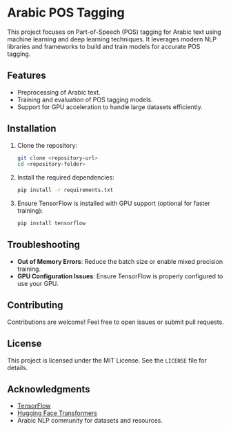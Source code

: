 # Arabic POS Tagging 

This project focuses on Part-of-Speech (POS) tagging for Arabic text using machine learning and deep learning techniques. It leverages modern NLP libraries and frameworks to build and train models for accurate POS tagging.

## Features
- Preprocessing of Arabic text.
- Training and evaluation of POS tagging models.
- Support for GPU acceleration to handle large datasets efficiently.

## Installation

1. Clone the repository:
   ```bash
   git clone <repository-url>
   cd <repository-folder>
   ```

2. Install the required dependencies:
   ```bash
   pip install -r requirements.txt
   ```

3. Ensure TensorFlow is installed with GPU support (optional for faster training):
   ```bash
   pip install tensorflow
   ```

## Troubleshooting

- **Out of Memory Errors**: Reduce the batch size or enable mixed precision training.
- **GPU Configuration Issues**: Ensure TensorFlow is properly configured to use your GPU.

## Contributing

Contributions are welcome! Feel free to open issues or submit pull requests.

## License

This project is licensed under the MIT License. See the `LICENSE` file for details.

## Acknowledgments

- [TensorFlow](https://www.tensorflow.org/)
- [Hugging Face Transformers](https://huggingface.co/transformers/)
- Arabic NLP community for datasets and resources.

